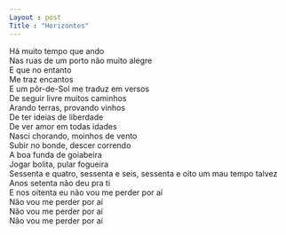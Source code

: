 ```yaml
---
Layout : post
Title : "Horizontes" 
---
```


Há muito tempo que ando  
Nas ruas de um porto não muito alegre  
E que no entanto  
Me traz encantos  
E um pôr-de-Sol me traduz em versos  
De seguir livre muitos caminhos  
Arando terras, provando vinhos  
De ter ideias de liberdade  
De ver amor em todas idades  
Nasci chorando, moinhos de vento  
Subir no bonde, descer correndo  
A boa funda de goiabeira  
Jogar bolita, pular fogueira  
Sessenta e quatro, sessenta e seis, sessenta e oito um mau tempo talvez  
Anos setenta não deu pra ti  
E nos oitenta eu não vou me perder por aí  
Não vou me perder por aí  
Não vou me perder por aí  
Não vou me perder por aí
